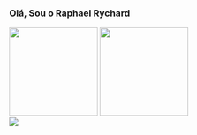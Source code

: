 ### Olá, Sou o Raphael Rychard

<div>
  <img height = 160em src="https://github-readme-stats.vercel.app/api?username=raphaelrychard&show_icons=true&theme=bear">
  <img height = 160em src = "https://github-readme-streak-stats.herokuapp.com?user=raphaelrychard&theme=dark&hide_border=true" >
</div>

<div>
  <a href="https://www.linkedin.com/in/raphaelrychard/" target="_blank" >
    <img src="https://img.shields.io/badge/LinkedIn-0077B5?style=for-the-badge&logo=linkedin&logoColor=white">
  </a>

</div>

